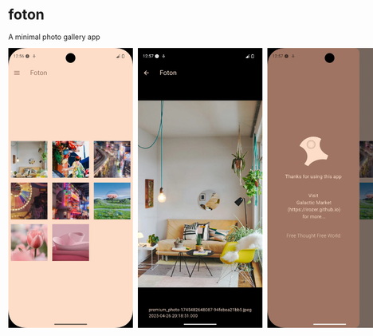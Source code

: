 # foton

A minimal photo gallery app

<div style="display: flex; gap: 10px;">
  <img src="demo/demo1.webp" width="250"/>
  <img src="demo/demo2.webp" width="250"/>
  <img src="demo/demo3.webp" width="250"/>
</div>
